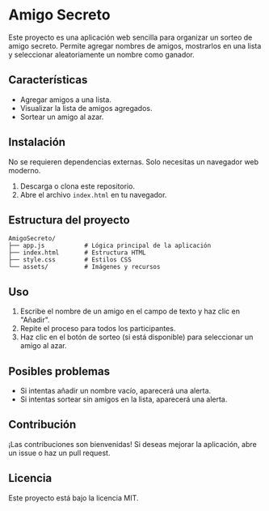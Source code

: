 # Amigo Secreto

Este proyecto es una aplicación web sencilla para organizar un sorteo de amigo secreto. Permite agregar nombres de amigos, mostrarlos en una lista y seleccionar aleatoriamente un nombre como ganador.

## Características
- Agregar amigos a una lista.
- Visualizar la lista de amigos agregados.
- Sortear un amigo al azar.

## Instalación
No se requieren dependencias externas. Solo necesitas un navegador web moderno.

1. Descarga o clona este repositorio.
2. Abre el archivo `index.html` en tu navegador.

## Estructura del proyecto
```
AmigoSecreto/
├── app.js           # Lógica principal de la aplicación
├── index.html       # Estructura HTML
├── style.css        # Estilos CSS
└── assets/          # Imágenes y recursos
```

## Uso
1. Escribe el nombre de un amigo en el campo de texto y haz clic en "Añadir".
2. Repite el proceso para todos los participantes.
3. Haz clic en el botón de sorteo (si está disponible) para seleccionar un amigo al azar.

## Posibles problemas
- Si intentas añadir un nombre vacío, aparecerá una alerta.
- Si intentas sortear sin amigos en la lista, aparecerá una alerta.

## Contribución
¡Las contribuciones son bienvenidas! Si deseas mejorar la aplicación, abre un issue o haz un pull request.

## Licencia
Este proyecto está bajo la licencia MIT.
